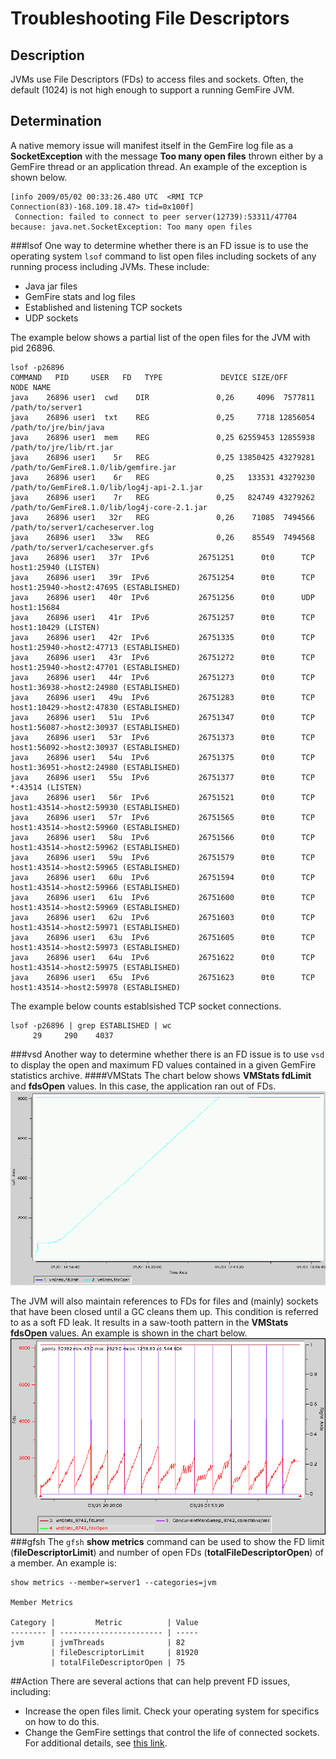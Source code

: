 # Troubleshooting File Descriptors
## Description
JVMs use File Descriptors (FDs) to access files and sockets. Often, the default (1024) is not high enough to support a running GemFire JVM.
## Determination
A native memory issue will manifest itself in the GemFire log file as a **SocketException** with the message **Too many open files** thrown either by a GemFire thread or an application thread. An example of the exception is shown below.

	[info 2009/05/02 00:33:26.480 UTC  <RMI TCP Connection(83)-168.109.18.47> tid=0x100f]
	 Connection: failed to connect to peer server(12739):53311/47704 because: java.net.SocketException: Too many open files

###lsof
One way to determine whether there is an FD issue is to use the operating system `lsof` command to list open files including sockets of any running process including JVMs. These include:

* Java jar files
* GemFire stats and log files
* Established and listening TCP sockets
* UDP sockets

The example below shows a partial list of the open files for the JVM with pid 26896.

	lsof -p26896
	COMMAND   PID     USER   FD   TYPE             DEVICE SIZE/OFF     NODE NAME
	java    26896 user1  cwd    DIR               0,26     4096  7577811 /path/to/server1
	java    26896 user1  txt    REG               0,25     7718 12856054 /path/to/jre/bin/java
	java    26896 user1  mem    REG               0,25 62559453 12855938 /path/to/jre/lib/rt.jar
	java    26896 user1    5r   REG               0,25 13850425 43279281 /path/to/GemFire8.1.0/lib/gemfire.jar
	java    26896 user1    6r   REG               0,25   133531 43279230 /path/to/GemFire8.1.0/lib/log4j-api-2.1.jar
	java    26896 user1    7r   REG               0,25   824749 43279262 /path/to/GemFire8.1.0/lib/log4j-core-2.1.jar
	java    26896 user1   32r   REG               0,26    71085  7494566 /path/to/server1/cacheserver.log
	java    26896 user1   33w   REG               0,26    85549  7494568 /path/to/server1/cacheserver.gfs
	java    26896 user1   37r  IPv6           26751251      0t0      TCP host1:25940 (LISTEN)
	java    26896 user1   39r  IPv6           26751254      0t0      TCP host1:25940->host2:47695 (ESTABLISHED)
	java    26896 user1   40r  IPv6           26751256      0t0      UDP host1:15684 
	java    26896 user1   41r  IPv6           26751257      0t0      TCP host1:10429 (LISTEN)
	java    26896 user1   42r  IPv6           26751335      0t0      TCP host1:25940->host2:47713 (ESTABLISHED)
	java    26896 user1   43r  IPv6           26751272      0t0      TCP host1:25940->host2:47701 (ESTABLISHED)
	java    26896 user1   44r  IPv6           26751273      0t0      TCP host1:36938->host2:24980 (ESTABLISHED)
	java    26896 user1   49u  IPv6           26751283      0t0      TCP host1:10429->host2:47830 (ESTABLISHED)
	java    26896 user1   51u  IPv6           26751347      0t0      TCP host1:56087->host2:30937 (ESTABLISHED)
	java    26896 user1   53r  IPv6           26751373      0t0      TCP host1:56092->host2:30937 (ESTABLISHED)
	java    26896 user1   54u  IPv6           26751375      0t0      TCP host1:36951->host2:24980 (ESTABLISHED)
	java    26896 user1   55u  IPv6           26751377      0t0      TCP *:43514 (LISTEN)
	java    26896 user1   56r  IPv6           26751521      0t0      TCP host1:43514->host2:59930 (ESTABLISHED)
	java    26896 user1   57r  IPv6           26751565      0t0      TCP host1:43514->host2:59960 (ESTABLISHED)
	java    26896 user1   58u  IPv6           26751566      0t0      TCP host1:43514->host2:59962 (ESTABLISHED)
	java    26896 user1   59u  IPv6           26751579      0t0      TCP host1:43514->host2:59965 (ESTABLISHED)
	java    26896 user1   60u  IPv6           26751594      0t0      TCP host1:43514->host2:59966 (ESTABLISHED)
	java    26896 user1   61u  IPv6           26751600      0t0      TCP host1:43514->host2:59969 (ESTABLISHED)
	java    26896 user1   62u  IPv6           26751603      0t0      TCP host1:43514->host2:59971 (ESTABLISHED)
	java    26896 user1   63u  IPv6           26751605      0t0      TCP host1:43514->host2:59973 (ESTABLISHED)
	java    26896 user1   64u  IPv6           26751622      0t0      TCP host1:43514->host2:59975 (ESTABLISHED)
	java    26896 user1   65u  IPv6           26751623      0t0      TCP host1:43514->host2:59978 (ESTABLISHED)

The example below counts establsished TCP socket connections.

	lsof -p26896 | grep ESTABLISHED | wc
	     29     290    4037

###vsd
Another way to determine whether there is an FD issue is to use `vsd` to display the open and maximum FD values contained in a given GemFire statistics archive.
####VMStats
The chart below shows **VMStats fdLimit** and **fdsOpen** values. In this case, the application ran out of FDs.
![VMStats](images/troubleshooting_file_descriptor_image001.gif)

The JVM will also maintain references to FDs for files and (mainly) sockets that have been closed until a GC cleans them up. This condition is referred to as a soft FD leak. It results in a saw-tooth pattern in the **VMStats fdsOpen** values. An example is shown in the chart below.
![VMStats](images/troubleshooting_file_descriptor_image002.gif)
###gfsh
The `gfsh` **show metrics** command can be used to show the FD limit (**fileDescriptorLimit**) and number of open FDs (**totalFileDescriptorOpen**) of a member. An example is:

	show metrics --member=server1 --categories=jvm
	
	Member Metrics
	
	Category |         Metric          | Value
	-------- | ----------------------- | -----
	jvm      | jvmThreads              | 82
	         | fileDescriptorLimit     | 81920
	         | totalFileDescriptorOpen | 75
##Action
There are several actions that can help prevent FD issues, including:

* Increase the open files limit. Check your operating system for specifics on how to do this.
* Change the GemFire settings that control the life of connected sockets. For additional details, see [this link](https://communities.vmware.com/docs/DOC-23140).